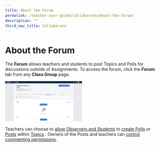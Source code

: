 ```yaml
---
title: About the Forum
permalink: /teacher-user-guide/collaborate/about-the-forum/
description: ""
third_nav_title: Collaborate
---
```

<h1 id="about-the-forum">About the Forum</h1>
<p>The <strong>Forum</strong> allows teachers and students to post Topics and Polls for discussions outside of Assignments. To access the forum, click the <strong>Forum</strong> tab from any <strong>Class Group</strong> page.</p>
<p><img style="width: 50%;" src="/images/2Teacher/C-Forum.png"></p>
<p>Teachers can choose to <a target="_blank" href="/teacher-user-guide/collaborate/change-forum-settings/">allow Observers and Students</a> to <a target="_blank" href="/teacher-user-guide/collaborate/add-a-poll/">create Polls</a> or <a target="_blank" href="/teacher-user-guide/collaborate/post-and-comment-in-the-forum/"> Posts</a> within <a target="_blank" href="/teacher-user-guide/collaborate/add-a-topic/">Topics</a> . Owners of the Posts and teachers can <a target="_blank" href="/teacher-user-guide/collaborate/post-and-comment-in-the-forum/">control commenting permissions</a>.</p>